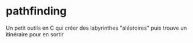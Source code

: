 # pathfinding
Un petit outils en C qui créer des labyrinthes "aléatoires" puis trouve un itinéraire pour en sortir

